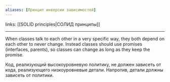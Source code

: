 ```yaml
---
aliases: [Принцип инверсии зависимостей]
---
```

links: [[SOLID principles|СОЛИД принципы]]

---

When classes talk to each other in a very specific way, they both depend on each other to never change. Instead classes should use promises (interfaces, parents), so classes can change as long as they keep the promise.

Код, реализующий высокоуровневую политику, не должен зависеть от кода, реализующего низкоуровневые детали. Напротив, детали должны зависеть от политики.